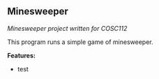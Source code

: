 ## Minesweeper
*Minesweeper project written for COSC112*

This program runs a simple game of minesweeper.

**Features:**
- test

